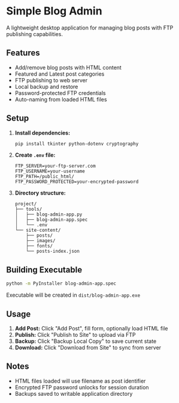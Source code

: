 # Simple Blog Admin

A lightweight desktop application for managing blog posts with FTP publishing capabilities.

## Features

- Add/remove blog posts with HTML content
- Featured and Latest post categories
- FTP publishing to web server
- Local backup and restore
- Password-protected FTP credentials
- Auto-naming from loaded HTML files

## Setup

1. **Install dependencies:**
   ```bash
   pip install tkinter python-dotenv cryptography
   ```

2. **Create `.env` file:**
   ```
   FTP_SERVER=your-ftp-server.com
   FTP_USERNAME=your-username
   FTP_PATH=/public_html/
   FTP_PASSWORD_PROTECTED=your-encrypted-password
   ```

3. **Directory structure:**
   ```
   project/
   ├── tools/
   │   ├── blog-admin-app.py
   │   ├── blog-admin-app.spec
   │   └── .env
   └── site-content/
       ├── posts/
       ├── images/
       ├── fonts/
       └── posts-index.json
   ```

## Building Executable

```bash
python -m PyInstaller blog-admin-app.spec
```

Executable will be created in `dist/blog-admin-app.exe`

## Usage

1. **Add Post:** Click "Add Post", fill form, optionally load HTML file
2. **Publish:** Click "Publish to Site" to upload via FTP
3. **Backup:** Click "Backup Local Copy" to save current state
4. **Download:** Click "Download from Site" to sync from server

## Notes

- HTML files loaded will use filename as post identifier
- Encrypted FTP password unlocks for session duration
- Backups saved to writable application directory
